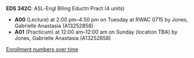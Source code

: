 **EDS 342C**: ASL-Engl Biling Eductn Pract (4 units)

- **A00** (Lecture) at 2:00 pm–4:50 pm on Tuesday at RWAC 0715 by Jones, Gabrielle Anastasia (A13252858)
- **A01** (Practicum) at 12:00 am–12:00 am on Sunday (location TBA) by Jones, Gabrielle Anastasia (A13252858)

[Enrollment numbers over time](./EDS342C.tsv)
